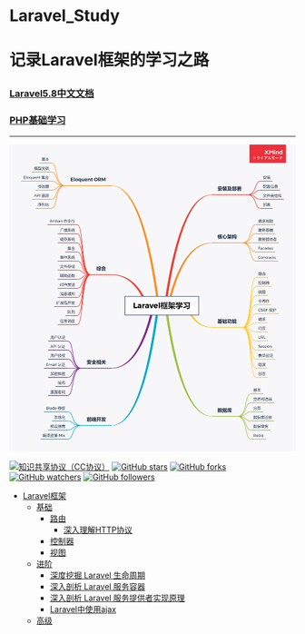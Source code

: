 <h1>Laravel_Study<h1>
  
记录Laravel框架的学习之路 

### [Laravel5.8中文文档](https://learnku.com/docs/laravel/5.8)
### [PHP基础学习](https://github.com/Shuukoukou/PHP_Study)

-----------
![学习脑图](https://github.com/Shuukoukou/Laravel_Study/blob/master/source/Laravel%E6%A1%86%E6%9E%B6%E5%AD%A6%E4%B9%A0.png?raw=true)

[![知识共享协议（CC协议）](https://img.shields.io/badge/License-Creative%20Commons-DC3D24.svg)](https://creativecommons.org/licenses/by-nc-sa/4.0/deed.zh)
[![GitHub stars](https://img.shields.io/github/stars/xingshaocheng/architect-awesome.svg?style=flat&label=Star)](https://github.com/Shuukoukou/Laravel_Study/watchers)
[![GitHub forks](https://img.shields.io/github/forks/xingshaocheng/architect-awesome.svg?style=flat&label=Fork)](https://github.com/xingshaocheng/architect-awesome/fork)
[![GitHub watchers](https://img.shields.io/github/watchers/xingshaocheng/architect-awesome.svg?style=flat&label=Watch)](https://github.com/xingshaocheng/architect-awesome/watchers)
[![GitHub followers](https://img.shields.io/github/followers/xingshaocheng.svg?label=%E5%85%B3%E6%B3%A8)](https://github.com/xingshaocheng)


	
* [Laravel框架](https://github.com/xingshaocheng/architect-awesome/blob/master/README.md#数据结构)
	* [基础](https://github.com/xingshaocheng/architect-awesome/blob/master/README.md#队列)
		* [路由](https://github.com/Shuukoukou/Laravel_Study/blob/master/notes/Laravel%E6%A1%86%E6%9E%B6%E7%9F%A5%E8%AF%86/%E8%B7%AF%E7%94%B1.md)
			* [深入理解HTTP协议](https://mp.weixin.qq.com/s/AK1Pb9rx0q5Hf8dq6HNOhw)	
		* [控制器](https://github.com/Shuukoukou/Laravel_Study/blob/master/notes/Laravel%E6%A1%86%E6%9E%B6%E7%9F%A5%E8%AF%86/%E6%8E%A7%E5%88%B6%E5%99%A8.md)
		* [视图](https://github.com/Shuukoukou/Laravel_Study/blob/master/notes/Laravel%E6%A1%86%E6%9E%B6%E7%9F%A5%E8%AF%86/%E8%A7%86%E5%9B%BE.md)
	* [进阶](https://github.com/xingshaocheng/architect-awesome/blob/master/README.md#队列)
		* [深度挖掘 Laravel 生命周期](http://blog.phpzendo.com/?p=303)	
		* [深入剖析 Laravel 服务容器](http://blog.phpzendo.com/?p=353)
		* [深入剖析 Laravel 服务提供者实现原理](http://blog.phpzendo.com/?p=358)
		* [Laravel中使用ajax](https://github.com/Shuukoukou/Laravel_Study/blob/master/notes/Laravel%E6%A1%86%E6%9E%B6%E7%9F%A5%E8%AF%86/Laravel%E4%B8%AD%E4%BD%BF%E7%94%A8ajax.md)
	* [高级](https://github.com/xingshaocheng/architect-awesome/blob/master/README.md#队列)



